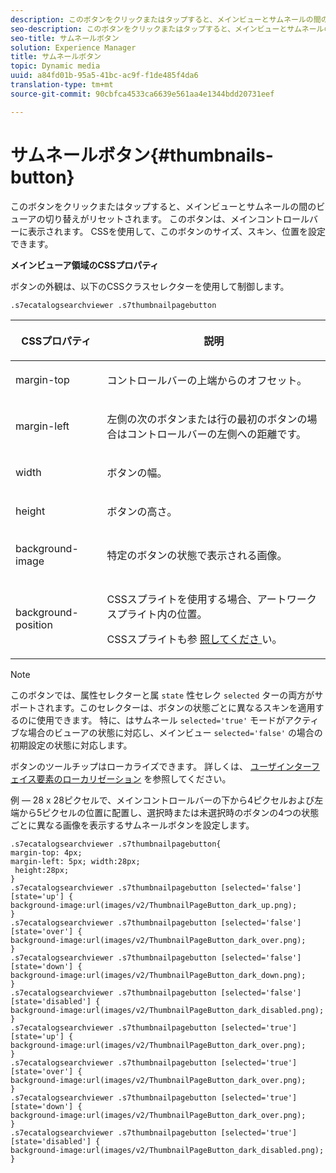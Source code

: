 ```yaml
---
description: このボタンをクリックまたはタップすると、メインビューとサムネールの間のビューアの切り替えがリセットされます。 このボタンは、メインコントロールバーに表示されます。 CSSを使用して、このボタンのサイズ、スキン、位置を設定できます。
seo-description: このボタンをクリックまたはタップすると、メインビューとサムネールの間のビューアの切り替えがリセットされます。 このボタンは、メインコントロールバーに表示されます。 CSSを使用して、このボタンのサイズ、スキン、位置を設定できます。
seo-title: サムネールボタン
solution: Experience Manager
title: サムネールボタン
topic: Dynamic media
uuid: a84fd01b-95a5-41bc-ac9f-f1de485f4da6
translation-type: tm+mt
source-git-commit: 90cbfca4533ca6639e561aa4e1344bdd20731eef

---
```



# サムネールボタン{#thumbnails-button}

このボタンをクリックまたはタップすると、メインビューとサムネールの間のビューアの切り替えがリセットされます。 このボタンは、メインコントロールバーに表示されます。 CSSを使用して、このボタンのサイズ、スキン、位置を設定できます。

<!--<a id="section_6C008EE11212461FA744F2540D38C295"></a>-->

**メインビューア領域のCSSプロパティ**

ボタンの外観は、以下のCSSクラスセレクターを使用して制御します。

`.s7ecatalogsearchviewer .s7thumbnailpagebutton`

<table id="table_94EE3F5BBE4547C0B4943471CEE7EDE4"> 
 <thead> 
  <tr> 
   <th colname="col1" class="entry"> <p> CSSプロパティ </p> </th> 
   <th colname="col2" class="entry"> <p>説明 </p> </th> 
  </tr> 
 </thead>
 <tbody> 
  <tr> 
   <td colname="col1"> <p> <span class="codeph"> margin-top </span> </p> </td> 
   <td colname="col2"> <p> コントロールバーの上端からのオフセット。 </p> </td> 
  </tr> 
  <tr> 
   <td colname="col1"> <p> <span class="codeph"> margin-left </span> </p> </td> 
   <td colname="col2"> <p> 左側の次のボタンまたは行の最初のボタンの場合はコントロールバーの左側への距離です。 </p> </td> 
  </tr> 
  <tr> 
   <td colname="col1"> <p> <span class="codeph"> width </span> </p> </td> 
   <td colname="col2"> <p>ボタンの幅。 </p> </td> 
  </tr> 
  <tr> 
   <td colname="col1"> <p> <span class="codeph"> height </span> </p> </td> 
   <td colname="col2"> <p>ボタンの高さ。 </p> </td> 
  </tr> 
  <tr> 
   <td colname="col1"> <p> <span class="codeph"> background-image </span> </p> </td> 
   <td colname="col2"> <p>特定のボタンの状態で表示される画像。 </p> </td> 
  </tr> 
  <tr> 
   <td colname="col1"> <p> <span class="codeph"> background-position </span> </p> </td> 
   <td colname="col2"> <p> CSSスプライトを使用する場合、アートワークスプライト内の位置。 </p> <p>CSSスプライトも参 <a href="../../../c-html5-s7-aem-asset-viewers/c-html5-ecatsearch-viewer-about/c-html5-ecatsearch-viewer-customizingviewer/c-html5-ecatsearch-viewer-customizingviewer.md#section-9d570f95eb2443aca74c1b02f6e89aff" format="dita" scope="local"> 照してくださ </a>い。 </p> </td> 
  </tr> 
 </tbody> 
</table>

>[!NOTE]
>
>このボタンでは、属性セレクターと属 `state` 性セレク `selected` ターの両方がサポートされます。このセレクターは、ボタンの状態ごとに異なるスキンを適用するのに使用できます。 特に、はサムネール `selected='true'` モードがアクティブな場合のビューアの状態に対応し、メインビュー `selected='false'` の場合の初期設定の状態に対応します。

ボタンのツールチップはローカライズできます。 詳しくは、 [ユーザインターフェイス要素のローカリゼーション](../../../c-html5-s7-aem-asset-viewers/c-html5-ecatsearch-viewer-about/c-html5-ecatsearch-viewer-localization.md#concept-cbfc39344c494eb7b9f6a272cff0cc74) を参照してください。

例 — 28 x 28ピクセルで、メインコントロールバーの下から4ピクセルおよび左端から5ピクセルの位置に配置し、選択時または未選択時のボタンの4つの状態ごとに異なる画像を表示するサムネールボタンを設定します。

```
.s7ecatalogsearchviewer .s7thumbnailpagebutton{ 
margin-top: 4px; 
margin-left: 5px; width:28px; 
 height:28px; 
} 
.s7ecatalogsearchviewer .s7thumbnailpagebutton [selected='false'][state='up'] { 
background-image:url(images/v2/ThumbnailPageButton_dark_up.png); 
} 
.s7ecatalogsearchviewer .s7thumbnailpagebutton [selected='false'][state='over'] { 
background-image:url(images/v2/ThumbnailPageButton_dark_over.png); 
} 
.s7ecatalogsearchviewer .s7thumbnailpagebutton [selected='false'][state='down'] { 
background-image:url(images/v2/ThumbnailPageButton_dark_down.png); 
} 
.s7ecatalogsearchviewer .s7thumbnailpagebutton [selected='false'][state='disabled'] { 
background-image:url(images/v2/ThumbnailPageButton_dark_disabled.png); 
} 
.s7ecatalogsearchviewer .s7thumbnailpagebutton [selected='true'][state='up'] { 
background-image:url(images/v2/ThumbnailPageButton_dark_over.png); 
} 
.s7ecatalogsearchviewer .s7thumbnailpagebutton [selected='true'][state='over'] { 
background-image:url(images/v2/ThumbnailPageButton_dark_over.png); 
} 
.s7ecatalogsearchviewer .s7thumbnailpagebutton [selected='true'][state='down'] { 
background-image:url(images/v2/ThumbnailPageButton_dark_over.png); 
} 
.s7ecatalogsearchviewer .s7thumbnailpagebutton [selected='true'][state='disabled'] { 
background-image:url(images/v2/ThumbnailPageButton_dark_disabled.png); 
}
```

